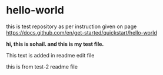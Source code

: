 # hello-world
this is test repository as per instruction given on page https://docs.github.com/en/get-started/quickstart/hello-world

**hi, this is sohail. and this is my test file.**

This text is added in readme edit file

this is from test-2 readme file
